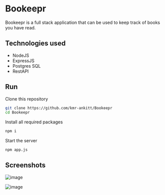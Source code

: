 # Bookeepr

Bookeepr is a full stack application that can be used to keep track of books you have read.

## Technologies used
- NodeJS
- ExpressJS
- Postgres SQL
- RestAPI


## Run

Clone this repository
```bash
git clone https://github.com/kmr-ankitt/Bookeepr
cd Bookeepr
```

Install all required packages
```bash
npm i
```

Start the server
```bash
npm app.js
```

## Screenshots

![image](https://github.com/kmr-ankitt/Bookeepr/assets/90329779/7f661c43-c1c4-4143-be11-850b6fe1791e) 

![image](https://github.com/kmr-ankitt/Bookeepr/assets/90329779/598bcdef-fef8-40b0-8981-a401b5580a0a)

